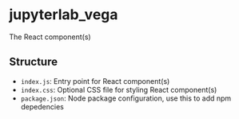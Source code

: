 # jupyterlab_vega

The React component(s)

## Structure

* `index.js`: Entry point for React component(s)
* `index.css`: Optional CSS file for styling React component(s)
* `package.json`: Node package configuration, use this to add npm depedencies
